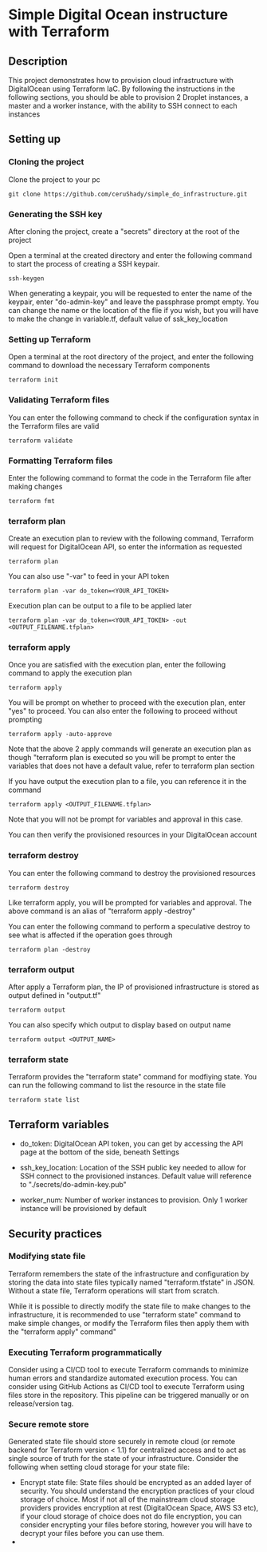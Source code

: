 # Simple Digital Ocean instructure with Terraform

## Description
This project demonstrates how to provision cloud infrastructure with DigitalOcean using Terraform IaC. By following the instructions in the following sections, you should be able to provision 2 Droplet instances, a master and a worker instance, with the ability to SSH connect to each instances

## Setting up
### Cloning the project
Clone the project to your pc
```
git clone https://github.com/ceruShady/simple_do_infrastructure.git
```
### Generating the SSH key
After cloning the project, create a "secrets" directory at the root of the project

Open a terminal at the created directory and enter the following command to start the process of creating a SSH keypair.
```
ssh-keygen
```
When generating a keypair, you will be requested to enter the name of the keypair, enter "do-admin-key" and leave the passphrase prompt empty. You can change the name or the location of the flie if you wish, but you will have to make the change in variable.tf, default value of ssk_key_location

### Setting up Terraform
Open a terminal at the root directory of the project, and enter the following command to download the necessary Terraform components
```
terraform init
```
### Validating Terraform files
You can enter the following command to check if the configuration syntax in the Terraform files are valid
```
terraform validate
```
### Formatting Terraform files
Enter the following command to format the code in the Terraform file after making changes
```
terraform fmt
```
### terraform plan
Create an execution plan to review with the following command, Terraform will request for DigitalOcean API, so enter the information as requested
```
terraform plan
```
You can also use "-var" to feed in your API token
```
terraform plan -var do_token=<YOUR_API_TOKEN>
```
Execution plan can be output to a file to be applied later
```
terraform plan -var do_token=<YOUR_API_TOKEN> -out <OUTPUT_FILENAME.tfplan>
```
### terraform apply
Once you are satisfied with the execution plan, enter the following command to apply the execution plan
```
terraform apply
```
You will be prompt on whether to proceed with the execution plan, enter "yes" to proceed. You can also enter the following to proceed without prompting
```
terraform apply -auto-approve
```
Note that the above 2 apply commands will generate an execution plan as though "terraform plan is executed so you will be prompt to enter the variables that does not have a default value, refer to terraform plan section

If you have output the execution plan to a file, you can reference it in the command
```
terraform apply <OUTPUT_FILENAME.tfplan>
```
Note that you will not be prompt for variables and approval in this case.

You can then verify the provisioned resources in your DigitalOcean account

### terraform destroy
You can enter the following command to destroy the provisioned resources
```
terraform destroy
```
Like terraform apply, you will be prompted for variables and approval. The above command is an alias of "terraform apply -destroy"

You can enter the following command to perform a speculative destroy to see what is affected if the operation goes through
```
terraform plan -destroy
```
### terraform output
After apply a Terraform plan, the IP of provisioned infrastructure is stored as output defined in "output.tf"
```
terraform output
```
You can also specify which output to display based on output name
```
terraform output <OUTPUT_NAME>
```
### terraform state
Terraform provides the "terraform state" command for modfiying state. You can run the following command to list the resource in the state file
```
terraform state list
```

## Terraform variables
* do_token: DigitalOcean API token, you can get by accessing the API page at the bottom of the side, beneath Settings

* ssh_key_location: Location of the SSH public key needed to allow for SSH connect to the provisioned instances. Default value will reference to "./secrets/do-admin-key.pub"

* worker_num: Number of worker instances to provision. Only 1 worker instance will be provisioned by default

## Security practices
### Modifying state file
Terraform remembers the state of the infrastructure and configuration by storing the data into state files typically named "terraform.tfstate" in JSON. Without a state file, Terraform operations will start from scratch. 

While it is possible to directly modify the state file to make changes to the infrastructure, it is recommended to use "terraform state" command to make simple changes, or modify the Terraform files then apply them with the "terraform apply" command"

### Executing Terraform programmatically
Consider using a CI/CD tool to execute Terraform commands to minimize human errors and standardize automated execution process. You can consider using GitHub Actions as CI/CD tool to execute Terraform using files store in the repository. This pipeline can be triggered manually or on release/version tag.

### Secure remote store
Generated state file should store securely in remote cloud (or remote backend for Terraform version < 1.1) for centralized access and to act as single source of truth for the state of your infrastructure. Consider the following when setting cloud storage for your state file:
* Encrypt state file: State files should be encrypted as an added layer of security. You should understand the encryption practices of your cloud storage of choice. Most if not all of the mainstream cloud storage providers provides encryption at rest (DigitalOcean Space, AWS S3 etc), if your cloud storage of choice does not do file encryption, you can consider encrypting your files before storing, however you will have to decrypt your files before you can use them.
* 
